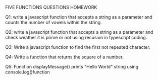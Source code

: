 FIVE FUNCTIONS QUESTIONS HOMEWORK

 Q1: write a javascript function that accepts a  string as a parameter and counts the number
 of vowels within the string.

Q2: write a javascript function that accepts a  string as a parameter and check weather it is
prime or not using recusion in typescript coding.

Q3: Write a javascript function to find the first not repeated character.

Q4: Write a function that returns the square of a number.

Q5: Function displayMessage() prints "Hello World" string using console.log()function
